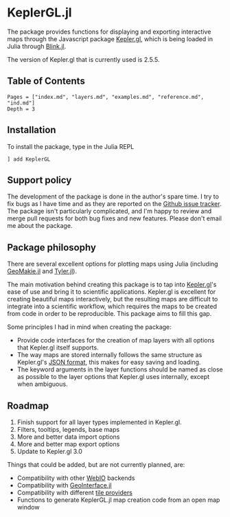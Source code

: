 # KeplerGL.jl

The package provides functions for displaying and exporting interactive maps through the Javascript package [Kepler.gl](https://kepler.gl/), which is being loaded in Julia through [Blink.jl](https://github.com/JuliaGizmos/Blink.jl). 

The version of Kepler.gl that is currently used is 2.5.5.

## Table of Contents

```@contents
Pages = ["index.md", "layers.md", "examples.md", "reference.md", "ind.md"]
Depth = 3
```

## Installation

To install the package, type in the Julia REPL

```
] add KeplerGL
```

## Support policy

The development of the package is done in the author's spare time. I try to fix bugs as I have time and as they are reported on the [Github issue tracker](https://github.com/jmboehm/KeplerGL.jl/issues). The package isn't particularly complicated, and I'm happy to review and merge pull requests for both bug fixes and new features. Please don't email me about the package.

## Package philosophy

There are several excellent options for plotting maps using Julia (including [GeoMakie.jl](https://github.com/MakieOrg/GeoMakie.jl) and [Tyler.jl](https://github.com/MakieOrg/Tyler.jl)).

The main motivation behind creating this package is to tap into [Kepler.gl](https://kepler.gl/)'s ease of use and bring it to scientific applications. Kepler.gl is excellent for creating beautiful maps interactively, but the resulting maps are difficult to integrate into a scientific workflow, which requires the maps to be created from code in order to be reproducible. This package aims to fill this gap.

Some principles I had in mind when creating the package:
- Provide code interfaces for the creation of map layers with all options that Kepler.gl itself supports. 
- The way maps are stored internally follows the same structure as Kepler.gl's [JSON format](https://docs.kepler.gl/docs/user-guides/k-save-and-export#export-map-as-json), this makes for easy saving and loading.
- The keyword arguments in the layer functions should be named as close as possible to the layer options that Kepler.gl uses internally, except when ambiguous.

## Roadmap

1. Finish support for all layer types implemented in Kepler.gl.
2. Filters, tooltips, legends, base maps
2. More and better data import options
3. More and better map export options
4. Update to Kepler.gl 3.0

Things that could be added, but are not currently planned, are:
- Compatibility with other [WebIO](https://github.com/JuliaGizmos/WebIO.jl) backends
- Compatibility with [GeoInterface.jl](https://github.com/JuliaGeo/GeoInterface.jl)
- Compatibility with different [tile providers](https://github.com/JuliaGeo/TileProviders.jl)
- Functions to generate KeplerGL.jl map creation code from an open map window

